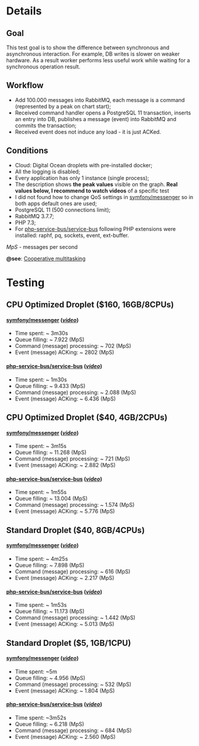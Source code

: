 # Details

## Goal
This test goal is to show the difference between synchronous and asynchronous interaction. For example, DB writes is slower on weaker hardware. As a result worker performs less useful work while waiting for a synchronous operation result. 

## Workflow
* Add 100.000 messages into RabbitMQ, each message is a command (represented by a peak on chart start);
* Received command handler opens a PostgreSQL 11 transaction, inserts an entry into DB, publishes a message (event) into RabbitMQ and commits the transaction;
* Received event does not induce any load - it is just ACKed.

## Conditions
* Cloud: Digital Ocean droplets with pre-installed docker;
* All the logging is disabled;
* Every application has only 1 instance (single process);
* The description shows **the peak values** visible on the graph. **Real values below, I recommend to watch videos** of a specific test
* I did not found how to change QoS settings in [symfony/messenger](https://github.com/symfony/messenger) so in both apps default ones are used;
* PostgreSQL 11 (500 connections limit);
* RabbitMQ 3.7.7;
* PHP 7.3;
* For [php-service-bus/service-bus](https://github.com/php-service-bus/service-bus) following PHP extensions were installed: raphf, pq, sockets, event, ext-buffer.

*MpS* - messages per second

**@see**: [Cooperative multitasking](https://nikic.github.io/2012/12/22/Cooperative-multitasking-using-coroutines-in-PHP.html)

# Testing

## CPU Optimized Droplet ($160, 16GB/8CPUs)

#### [symfony/messenger](https://github.com/symfony/messenger) ([*video*](https://youtu.be/7TQOwBnj30A))
* Time spent: ~ 3m30s
* Queue filling: ~ 7.922 (MpS)
* Command (message) processing: ~ 702 (MpS)
* Event (message) ACKing: ~ 2802 (MpS)

#### [php-service-bus/service-bus](https://github.com/php-service-bus/service-bus) ([*video*](https://youtu.be/SpkVH3u0Pp4))
* Time spent: ~ 1m30s
* Queue filling: ~ 9.433 (MpS)
* Command (message) processing: ~ 2.088 (MpS)
* Event (message) ACKing: ~ 6.436 (MpS)

## CPU Optimized Droplet ($40, 4GB/2CPUs)

#### [symfony/messenger](https://github.com/symfony/messenger) ([*video*](https://youtu.be/5KtXdAuiCuU))
* Time spent: ~ 3m15s
* Queue filling: ~ 11.268 (MpS)
* Command (message) processing: ~ 721 (MpS) 
* Event (message) ACKing: ~ 2.882 (MpS)

#### [php-service-bus/service-bus](https://github.com/php-service-bus/service-bus) ([*video*](https://youtu.be/5AxT8LIb5Rg))
* Time spent: ~ 1m55s
* Queue filling: ~ 13.004 (MpS)
* Command (message) processing: ~ 1.574 (MpS)
* Event (message) ACKing: ~ 5.776 (MpS)

## Standard Droplet ($40, 8GB/4CPUs)
#### [symfony/messenger](https://github.com/symfony/messenger) ([*video*](https://youtu.be/lY8IKHOQNqo))
* Time spent: ~ 4m25s
* Queue filling: ~ 7.898 (MpS)
* Command (message) processing: ~ 616 (MpS)
* Event (message) ACKing: ~ 2.217 (MpS)

#### [php-service-bus/service-bus](https://github.com/php-service-bus/service-bus) ([*video*](https://youtu.be/UNb15eKUbN4))
* Time spent: ~ 1m53s
* Queue filling: ~ 11.173 (MpS)
* Command (message) processing: ~ 1.442 (MpS)
* Event (message) ACKing: ~ 5.013 (MpS)

## Standard Droplet ($5, 1GB/1CPU)

#### [symfony/messenger](https://github.com/symfony/messenger) ([*video*](https://youtu.be/a55FyvB0fSA))
* Time spent: ~5m
* Queue filling: ~ 4.956 (MpS)
* Command (message) processing: ~ 532 (MpS)
* Event (message) ACKing: ~ 1.804 (MpS)

#### [php-service-bus/service-bus](https://github.com/php-service-bus/service-bus) ([*video*](https://youtu.be/l5ubGgQXFPE))
* Time spent: ~3m52s
* Queue filling: ~ 6.218 (MpS)
* Command (message) processing: ~ 684 (MpS)
* Event (message) ACKing: ~ 2.560 (MpS)
